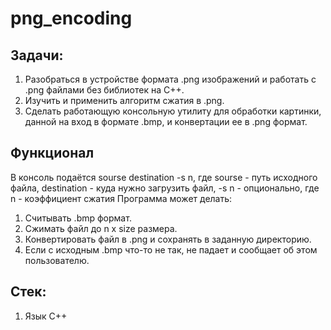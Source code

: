 # png_encoding
## Задачи:
1. Разобраться в устройстве формата .png изображений и работать с .png файлами без библиотек на С++.
2. Изучить и применить алгоритм сжатия в .png.
3. Сделать работающую консольную утилиту для обработки картинки, данной на вход в формате .bmp, и конвертации ее в .png формат.

## Функционал
В консоль подаётся sourse destination -s n, где sourse - путь исходного файла, destination - куда нужно загрузить файл, -s n - опционально, где n - коэффициент сжатия
Программа может делать:
 1. Считывать .bmp формат.
 2. Сжимать файл до n x size размера.
 3. Конвертировать файл в .png и сохранять в заданную директорию.
 4. Если с исходным .bmp что-то не так, не падает и сообщает об этом пользователю.

## Стек:
1. Язык C++



